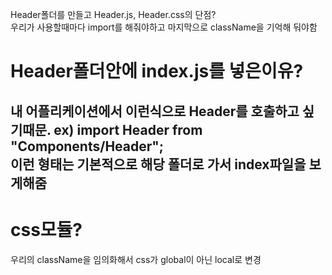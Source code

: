 Header폴더를 만들고 Header.js, Header.css의 단점?<br/>
우리가 사용할때마다 import를 해줘야하고 마지막으로 className을 기억해 둬야함<br/>

Header폴더안에 index.js를 넣은이유?
==================
내 어플리케이션에서 이런식으로 Header를 호출하고 싶기때문.
ex) import Header from "Components/Header";<br/>
이런 형태는 기본적으로 해당 폴더로 가서 index파일을 보게해줌
--------------
css모듈?
============================
우리의 className을 임의화해서 css가 global이 아닌 local로 변경